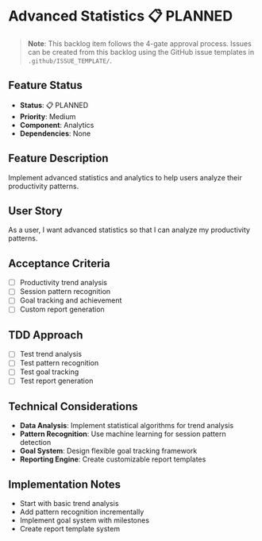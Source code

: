 # Advanced Statistics 📋 PLANNED

> **Note**: This backlog item follows the 4-gate approval process. Issues can be created from this backlog using the GitHub issue templates in `.github/ISSUE_TEMPLATE/`.

## Feature Status
- **Status**: 📋 PLANNED
- **Priority**: Medium
- **Component**: Analytics
- **Dependencies**: None

## Feature Description

Implement advanced statistics and analytics to help users analyze their productivity patterns.

## User Story

As a user, I want advanced statistics so that I can analyze my productivity patterns.

## Acceptance Criteria

- [ ] Productivity trend analysis
- [ ] Session pattern recognition
- [ ] Goal tracking and achievement
- [ ] Custom report generation

## TDD Approach

- [ ] Test trend analysis
- [ ] Test pattern recognition
- [ ] Test goal tracking
- [ ] Test report generation

## Technical Considerations

- **Data Analysis**: Implement statistical algorithms for trend analysis
- **Pattern Recognition**: Use machine learning for session pattern detection
- **Goal System**: Design flexible goal tracking framework
- **Reporting Engine**: Create customizable report templates

## Implementation Notes

- Start with basic trend analysis
- Add pattern recognition incrementally
- Implement goal system with milestones
- Create report template system 
